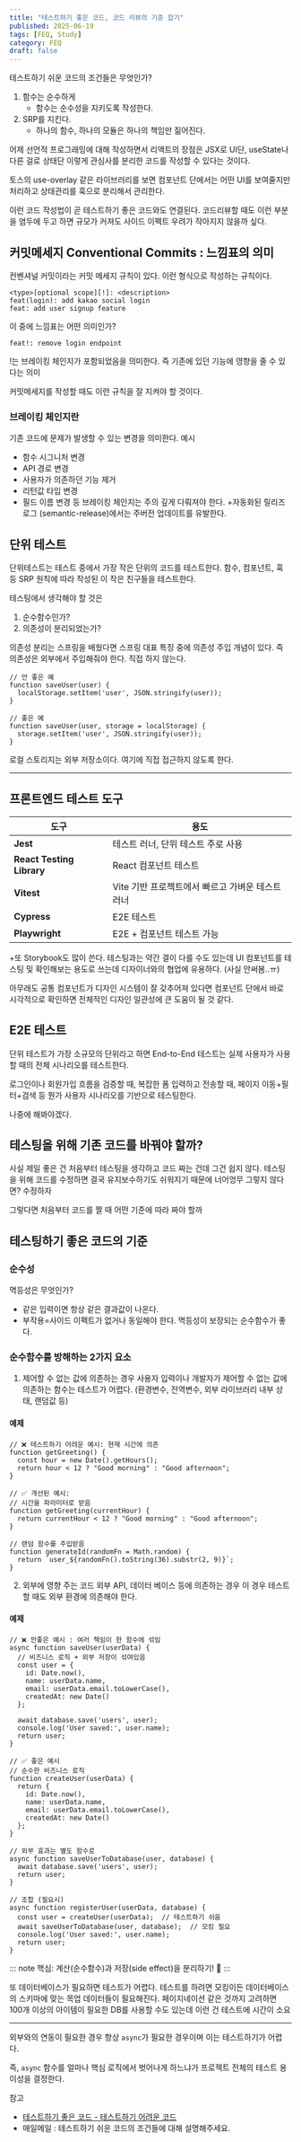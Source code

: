 ```yaml
---
title: "테스트하기 좋은 코드, 코드 리뷰의 기준 잡기"
published: 2025-06-19
tags: [FEQ, Study]
category: FEQ
draft: false
---
```


테스트하기 쉬운 코드의 조건들은 무엇인가?
1. 함수는 순수하게
	- 함수는 순수성을 지키도록 작성한다.
2. SRP를 지킨다.
	- 하나의 함수, 하나의 모듈은 하나의 책임만 짊어진다.

어제 선언적 프로그래밍에 대해 작성하면서
리액트의 장점은 JSX로 UI단, useState나 다른 걸로 상태단
이렇게 관심사를 분리한 코드를 작성할 수 있다는 것이다.

토스의 use-overlay 같은 라이브러리를 보면 컴포넌트 단에서는
어떤 UI를 보여줄지만 처리하고 상태관리를 훅으로 분리해서 관리한다.

이런 코드 작성법이 곧 테스트하기 좋은 코드와도 연결된다.
코드리뷰할 때도 이런 부분을 염두에 두고 하면 
규모가 커져도 사이드 이펙트 우려가 작아지지 않을까 싶다.

## 커밋메세지 Conventional Commits : 느낌표의 의미
컨벤셔널 커밋이라는 커밋 메세지 규칙이 있다.
이런 형식으로 작성하는 규칙이다.
```
<type>[optional scope][!]: <description>
feat(login): add kakao social login
feat: add user signup feature
```
이 중에 느낌표는 어떤 의미인가?
```
feat!: remove login endpoint
```

!는 브레이킹 체인지가 포함되었음을 의미한다.
즉 기존에 있던 기능에 영향을 줄 수 있다는 의미

커밋메세지를 작성할 때도 이런 규칙을 잘 지켜야 할 것이다.

### 브레이킹 체인지란
기존 코드에 문제가 발생할 수 있는 변경을 의미한다.
예시
- 함수 시그니처 변경
- API 경로 변경
- 사용자가 의존하던 기능 제거
- 리턴값 타입 변경
- 필드 이름 변경 등
브레이킹 체인지는 주의 깊게 다뤄져야 한다.
+자동화된 릴리즈 로그 (semantic-release)에서는 주버전 업데이트를 유발한다.


## 단위 테스트
단위테스트는 테스트 중에서 가장 작은 단위의 코드를 테스트한다.
함수, 컴포넌트, 훅 등 SRP 원칙에 따라 작성된 이 작은 친구들을 테스트한다.

테스팅에서 생각해야 할 것은
1. 순수함수인가?
2. 의존성이 분리되었는가?

의존성 분리는 스프링을 배웠다면 스프링 대표 특징 중에 의존성 주입 개념이 있다.
즉 의존성은 외부에서 주입해줘야 한다. 직접 하지 않는다.

```
// 안 좋은 예
function saveUser(user) {
  localStorage.setItem('user', JSON.stringify(user));
}

// 좋은 예
function saveUser(user, storage = localStorage) {
  storage.setItem('user', JSON.stringify(user));
}

```
로컬 스토리지는 외부 저장소이다. 여기에 직접 접근하지 않도록 한다.

---

## 프론트엔드 테스트 도구
| 도구                        | 용도                            |
| ------------------------- | ----------------------------- |
| **Jest**                  | 테스트 러너, 단위 테스트 주로 사용          |
| **React Testing Library** | React 컴포넌트 테스트                |
| **Vitest**                | Vite 기반 프로젝트에서 빠르고 가벼운 테스트 러너 |
| **Cypress**               | E2E 테스트                       |
| **Playwright**            | E2E + 컴포넌트 테스트 가능             |

+또 Storybook도 많이 쓴다. 테스팅과는 약간 결이 다를 수도 있는데
UI 컴포넌트를 테스팅 및 확인해보는 용도로 쓰는데 디자이너와의 협업에 유용하다. (사실 안써봄..ㅠ)

아무래도 공통 컴포넌트가 디자인 시스템이 잘 갖추어져 있다면 컴포넌트 단에서 바로 시각적으로 확인하면 전체적인 디자인 일관성에 큰 도움이 될 것 같다.

## E2E 테스트
단위 테스트가 가장 소규모의 단위라고 하면 End-to-End 테스트는 실제 사용자가 사용할 때의 전체 시나리오를 테스트한다.

로그인이나 회원가입 흐름을 검증할 때, 복잡한 폼 입력하고 전송할 때, 페이지 이동+필터+검색 등 뭔가 사용자 시나리오를 기반으로 테스팅한다.

나중에 해봐야겠다. 

## 테스팅을 위해 기존 코드를 바꿔야 할까?
사실 제일 좋은 건 처음부터 테스팅을 생각하고 코드 짜는 건데 그건 쉽지 않다.
테스팅을 위해 코드를 수정하면 결국 유지보수하기도 쉬워지기 때문에 너어엉무 그렇지 않다면? 수정하자

그렇다면 처음부터 코드를 짤 때 어떤 기준에 따라 짜야 할까

## 테스팅하기 좋은 코드의 기준
### 순수성
멱등성은 무엇인가?
- 같은 입력이면 항상 같은 결과값이 나온다.
- 부작용=사이드 이펙트가 없거나 동일해야 한다.
멱등성이 보장되는 순수함수가 좋다.

### 순수함수를 방해하는 2가지 요소
1. 제어할 수 없는 값에 의존하는 경우
사용자 입력이나 개발자가 제어할 수 없는 값에 의존하는 함수는 테스트가 어렵다.
(환경변수, 전역변수, 외부 라이브러리 내부 상태, 랜덤값 등)

#### 예제
```
// ❌ 테스트하기 어려운 예시: 현재 시간에 의존
function getGreeting() {
  const hour = new Date().getHours();
  return hour < 12 ? "Good morning" : "Good afternoon";
}

// ✅ 개선된 예시:
// 시간을 파라미터로 받음
function getGreeting(currentHour) {
  return currentHour < 12 ? "Good morning" : "Good afternoon";
}

// 랜덤 함수를 주입받음
function generateId(randomFn = Math.random) {
  return `user_${randomFn().toString(36).substr(2, 9)}`;
}
```

2. 외부에 영향 주는 코드
외부 API, 데이터 베이스 등에 의존하는 경우 
이 경우 테스트할 때도 외부 환경에 의존해야 한다.

#### 예제

```
// ❌ 안좋은 예시 : 여러 책임이 한 함수에 섞임
async function saveUser(userData) {
  // 비즈니스 로직 + 외부 저장이 섞여있음
  const user = {
    id: Date.now(),
    name: userData.name,
    email: userData.email.toLowerCase(),
    createdAt: new Date()
  };
  
  await database.save('users', user);
  console.log('User saved:', user.name);
  return user;
}
```

```
// ✅ 좋은 예시
// 순수한 비즈니스 로직
function createUser(userData) {
  return {
    id: Date.now(),
    name: userData.name,
    email: userData.email.toLowerCase(),
    createdAt: new Date()
  };
}

// 외부 효과는 별도 함수로
async function saveUserToDatabase(user, database) {
  await database.save('users', user);
  return user;
}

// 조합 (필요시)
async function registerUser(userData, database) {
  const user = createUser(userData);  // 테스트하기 쉬움
  await saveUserToDatabase(user, database);  // 모킹 필요
  console.log('User saved:', user.name);
  return user;
}
```

::: note
핵심: 계산(순수함수)과 저장(side effect)을 분리하기! 🎯
:::

또 데이터베이스가 필요하면 테스트가 어렵다.
테스트를 하려면 모킹이든 데이터베이스의 스키마에 맞는 목업 데이터들이 필요해진다.
페이지네이션 같은 것까지 고려하면 100개 이상의 아이템이 필요한 DB를 사용할 수도 있는데 이런 건 테스트에 시간이 소요

---

외부와의 연동이 필요한 경우 항상 `async`가 필요한 경우이며 이는 테스트하기가 어렵다.

즉, `async` 함수를 얼마나 핵심 로직에서 벗어나게 하느냐가 프로젝트 전체의 테스트 용이성을 결정한다.


참고
- [테스트하기 좋은 코드 - 테스트하기 어려운 코드](https://jojoldu.tistory.com/674)
- 매일메일 : 테스트하기 쉬운 코드의 조건들에 대해 설명해주세요.